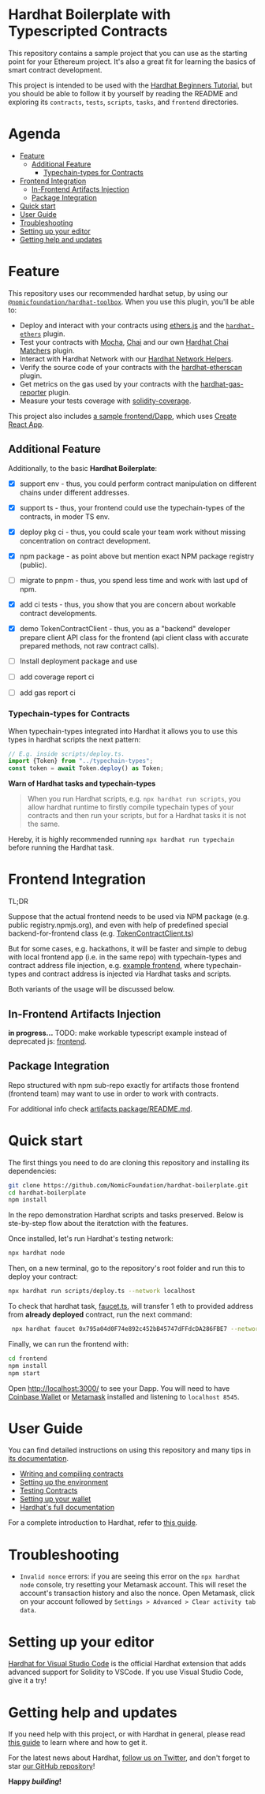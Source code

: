 # Hardhat Boilerplate with Typescripted Contracts 

This repository contains a sample project that you can use as the starting point
for your Ethereum project. It's also a great fit for learning the basics of
smart contract development.

This project is intended to be used with the
[Hardhat Beginners Tutorial](https://hardhat.org/tutorial), but you should be
able to follow it by yourself by reading the README and exploring its
`contracts`, `tests`, `scripts`, `tasks`, and `frontend` directories.

# Agenda
* [Feature](#feature)
   * [Additional Feature](#additional-feature)
      * [Typechain-types for Contracts](#typechain-types-for-contracts)
* [Frontend Integration](#frontend-integration)
   * [In-Frontend Artifacts Injection](#in-frontend-artifacts-injection)
   * [Package Integration](#package-integration)
* [Quick start](#quick-start)
* [User Guide](#user-guide)
* [Troubleshooting](#troubleshooting)
* [Setting up your editor](#setting-up-your-editor)
* [Getting help and updates](#getting-help-and-updates)

# Feature

This repository uses our recommended hardhat setup, by using our [`@nomicfoundation/hardhat-toolbox`](https://hardhat.org/hardhat-runner/plugins/nomicfoundation-hardhat-toolbox). When you use this plugin, you'll be able to:

- Deploy and interact with your contracts using [ethers.js](https://docs.ethers.io/v5/) and the [`hardhat-ethers`](https://hardhat.org/hardhat-runner/plugins/nomiclabs-hardhat-ethers) plugin.
- Test your contracts with [Mocha](https://mochajs.org/), [Chai](https://chaijs.com/) and our own [Hardhat Chai Matchers](https://hardhat.org/hardhat-chai-matchers) plugin.
- Interact with Hardhat Network with our [Hardhat Network Helpers](https://hardhat.org/hardhat-network-helpers).
- Verify the source code of your contracts with the [hardhat-etherscan](https://hardhat.org/hardhat-runner/plugins/nomiclabs-hardhat-etherscan) plugin.
- Get metrics on the gas used by your contracts with the [hardhat-gas-reporter](https://github.com/cgewecke/hardhat-gas-reporter) plugin.
- Measure your tests coverage with [solidity-coverage](https://github.com/sc-forks/solidity-coverage).

This project also includes [a sample frontend/Dapp](./frontend), which uses [Create React App](https://github.com/facebook/create-react-app).

## Additional Feature
Additionally, to the basic **Hardhat Boilerplate**:

- [x] support env - thus, you could perform contract manipulation on different chains under different addresses. 
- [x] support ts - thus, your frontend could use the typechain-types of the contracts, in moder TS env.
- [x] deploy pkg ci - thus, you could scale your team work without missing concentration on contract development.
- [x] npm package - as point above but mention exact NPM package registry (public). 
- [ ] migrate to pnpm - thus, you spend less time and work with last upd of npm.
- [x] add ci tests - thus, you show that you are concern about workable contract developments.
- [x] demo TokenContractClient - thus, you as a "backend" developer prepare client API class for the frontend
(api client class with accurate prepared methods, not raw contract calls).
- [ ] Install deployment package and use
- [ ] add coverage report ci
- [ ] add gas report ci


### Typechain-types for Contracts
When typechain-types integrated into Hardhat it allows you to use this types in hardhat scripts the next pattern:

```typescript
// E.g. inside scripts/deploy.ts.
import {Token} from "../typechain-types";
const token = await Token.deploy() as Token;
```

**Warn of Hardhat tasks and typechain-types**

> When you run Hardhat scripts, e.g. `npx hardhat run scripts`, you allow hardhat runtime to firstly compile 
typechain types of your contracts and then run your scripts, but for a Hardhat tasks it is not the same. 

Hereby, it is highly recommended running `npx hardhat run typechain` before running the Hardhat task.

# Frontend Integration
TL;DR

Suppose that the actual frontend needs to be used via NPM package (e.g. public registry.npmjs.org),
and even with help of predefined special backend-for-frontend class 
(e.g. [TokenContractClient.ts](frontend-clients/TokenContractClient.ts))

But for some cases, e.g. hackathons, it will be faster and simple to debug with local frontend app 
(i.e. in the same repo) with typechain-types and contract address file injection, e.g. [example frontend](frontend), 
where typechain-types and contract address is injected via Hardhat tasks and scripts. 

Both variants of the usage will be discussed below.

## In-Frontend Artifacts Injection
**in progress...** TODO: make workable typescript example instead of deprecated js: [frontend](frontend).

## Package Integration

Repo structured with npm sub-repo exactly for artifacts those frontend (frontend team) may want to use in order to 
work with contracts.

For additional info check 
[artifacts package/README.md](packages/hardhat-boilerplate-with-typescripted-contracts-artifacts/README.md).

# Quick start

The first things you need to do are cloning this repository and installing its
dependencies:

```sh
git clone https://github.com/NomicFoundation/hardhat-boilerplate.git
cd hardhat-boilerplate
npm install
```

In the repo demonstration Hardhat scripts and tasks preserved. 
Below is ste-by-step flow about the iteratction with the features. 

Once installed, let's run Hardhat's testing network:

```sh
npx hardhat node
```

Then, on a new terminal, go to the repository's root folder and run this to
deploy your contract:

```sh
npx hardhat run scripts/deploy.ts --network localhost
```

To check that hardhat task, [faucet.ts](tasks/faucet.ts), will transfer 1 eth 
to provided address from **already deployed** contract, run the next command:

```sh
 npx hardhat faucet 0x795a04d0F74e892c452bB45747dFFdcDA286FBE7 --network localhost
```

Finally, we can run the frontend with:

```sh
cd frontend
npm install
npm start
```

Open [http://localhost:3000/](http://localhost:3000/) to see your Dapp. You will
need to have [Coinbase Wallet](https://www.coinbase.com/wallet) or [Metamask](https://metamask.io) installed and listening to
`localhost 8545`.

# User Guide

You can find detailed instructions on using this repository and many tips in [its documentation](https://hardhat.org/tutorial).

- [Writing and compiling contracts](https://hardhat.org/tutorial/writing-and-compiling-contracts/)
- [Setting up the environment](https://hardhat.org/tutorial/setting-up-the-environment/)
- [Testing Contracts](https://hardhat.org/tutorial/testing-contracts/)
- [Setting up your wallet](https://hardhat.org/tutorial/boilerplate-project#how-to-use-it)
- [Hardhat's full documentation](https://hardhat.org/docs/)

For a complete introduction to Hardhat, refer to [this guide](https://hardhat.org/getting-started/#overview).

# Troubleshooting

- `Invalid nonce` errors: if you are seeing this error on the `npx hardhat node`
  console, try resetting your Metamask account. This will reset the account's
  transaction history and also the nonce. Open Metamask, click on your account
  followed by `Settings > Advanced > Clear activity tab data`.

# Setting up your editor

[Hardhat for Visual Studio Code](https://hardhat.org/hardhat-vscode) is the official Hardhat extension that adds advanced support for Solidity to VSCode. If you use Visual Studio Code, give it a try!

# Getting help and updates

If you need help with this project, or with Hardhat in general, please read [this guide](https://hardhat.org/hardhat-runner/docs/guides/getting-help) to learn where and how to get it.

For the latest news about Hardhat, [follow us on Twitter](https://twitter.com/HardhatHQ), and don't forget to star [our GitHub repository](https://github.com/NomicFoundation/hardhat)!

**Happy _building_!**

